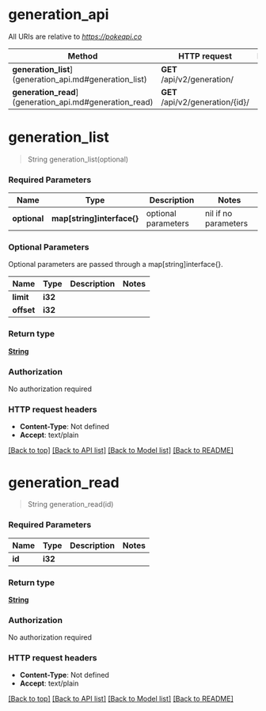 # generation_api

All URIs are relative to *https://pokeapi.co*

Method | HTTP request | Description
------------- | ------------- | -------------
**generation_list**](generation_api.md#generation_list) | **GET** /api/v2/generation/ | 
**generation_read**](generation_api.md#generation_read) | **GET** /api/v2/generation/{id}/ | 


# **generation_list**
> String generation_list(optional)


### Required Parameters

Name | Type | Description  | Notes
------------- | ------------- | ------------- | -------------
 **optional** | **map[string]interface{}** | optional parameters | nil if no parameters

### Optional Parameters
Optional parameters are passed through a map[string]interface{}.

Name | Type | Description  | Notes
------------- | ------------- | ------------- | -------------
 **limit** | **i32**|  | 
 **offset** | **i32**|  | 

### Return type

[**String**](string.md)

### Authorization

No authorization required

### HTTP request headers

 - **Content-Type**: Not defined
 - **Accept**: text/plain

[[Back to top]](#) [[Back to API list]](../README.md#documentation-for-api-endpoints) [[Back to Model list]](../README.md#documentation-for-models) [[Back to README]](../README.md)

# **generation_read**
> String generation_read(id)


### Required Parameters

Name | Type | Description  | Notes
------------- | ------------- | ------------- | -------------
  **id** | **i32**|  | 

### Return type

[**String**](string.md)

### Authorization

No authorization required

### HTTP request headers

 - **Content-Type**: Not defined
 - **Accept**: text/plain

[[Back to top]](#) [[Back to API list]](../README.md#documentation-for-api-endpoints) [[Back to Model list]](../README.md#documentation-for-models) [[Back to README]](../README.md)

